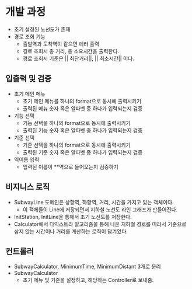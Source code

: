 # 개발 과정
- 초기 설정된 노선도가 존재
- 경로 조회 기능
  - 출발역과 도착역이 같으면 에러 출력
  - 경로 조회시 총 거리, 총 소요시간을 출력한다.
  - 경로 조회시 기준은 || 최단거리||, || 최소시간|| 이다.

## 입출력 및 검증
- 초기 메인 메뉴
  - 초기 메인 메뉴를 하나의 format으로 동시에 출력시키기
  - 출력된 메뉴 숫자 혹은 알파벳 중 하나가 입력되는지 검증
- 기능 선택
  - 기능 선택을 하나의 format으로 동시에 출력시키기
  - 출력된 기능 숫자 혹은 알파벳 중 하나가 입력되는지 검증
- 기준 선택
  - 기준 선택을 하나의 format으로 동시에 출력시키기
  - 출력된 기준 숫자 혹은 알파벳 중 하나가 입력되는지 검증
- 역이름 입력
  - 입력된 이름이 **역으로 들어오는지 검증하기

## 비지니스 로직
- SubwayLine 도메인은 상향역, 하향역, 거리, 시간을 가지고 있는 객체이다.
  - 이 객체들이 Line에 저장되면서 지하철 노선도 라인 그래프가 만들어진다.
- InitStation, InitLine을 통해서 초기 노선도를 저장한다.
- Calculator에서 다익스트라 알고리즘을 통해 나온 지하철 경로를 띠라서 기준으로 삼지 않는 시간이나 거리를 계산하는 로직이 담겨있다.
## 컨트롤러
- SubwayCalculator, MinimumTime, MinimumDistant 3개로 분리
- SubwayCalculator
  - 초기 메뉴 및 기준을 설정하고, 해당하는 Controller로 보내줌. 